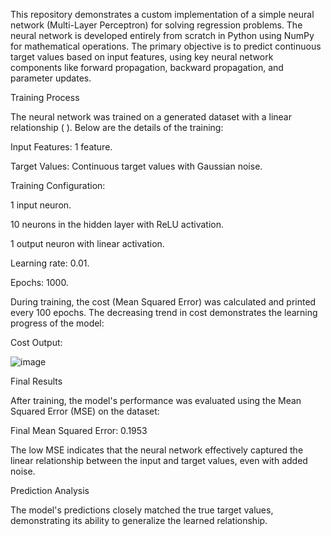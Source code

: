 This repository demonstrates a custom implementation of a simple neural network (Multi-Layer Perceptron) for solving regression problems. The neural network is developed entirely from scratch in Python using NumPy for mathematical operations. The primary objective is to predict continuous target values based on input features, using key neural network components like forward propagation, backward propagation, and parameter updates.

Training Process

The neural network was trained on a generated dataset with a linear relationship (
). Below are the details of the training:

Input Features: 1 feature.

Target Values: Continuous target values with Gaussian noise.

Training Configuration:

1 input neuron.

10 neurons in the hidden layer with ReLU activation.

1 output neuron with linear activation.

Learning rate: 0.01.

Epochs: 1000.

During training, the cost (Mean Squared Error) was calculated and printed every 100 epochs. The decreasing trend in cost demonstrates the learning progress of the model:

Cost Output:

![image](https://github.com/user-attachments/assets/12d7759d-9910-4f30-a4e6-e322a555e986)

Final Results

After training, the model's performance was evaluated using the Mean Squared Error (MSE) on the dataset:

Final Mean Squared Error: 0.1953

The low MSE indicates that the neural network effectively captured the linear relationship between the input and target values, even with added noise.

Prediction Analysis

The model's predictions closely matched the true target values, demonstrating its ability to generalize the learned relationship.


